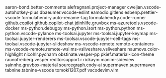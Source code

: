 aaron-bond.better-comments
alefragnani.project-manager
cweijan.vscode-autohotkey-plus
dbaeumer.vscode-eslint
eamodio.gitlens
esbenp.prettier-vscode
formulahendry.auto-rename-tag
formulahendry.code-runner
github.copilot
github.copilot-chat
jdinhlife.gruvbox
ms-azuretools.vscode-docker
ms-python.debugpy
ms-python.isort
ms-python.python
ms-python.vscode-pylance
ms-toolsai.jupyter
ms-toolsai.jupyter-keymap
ms-toolsai.jupyter-renderers
ms-toolsai.vscode-jupyter-cell-tags
ms-toolsai.vscode-jupyter-slideshow
ms-vscode-remote.remote-containers
ms-vscode-remote.remote-wsl
ms-vsliveshare.vsliveshare
naumovs.color-highlight
nicohlr.pycharm
obstinate.vesper-pp
pkief.material-icon-theme
raunofreiberg.vesper
reditorsupport.r
rickaym.manim-sideview
sainnhe.gruvbox-material
sourcegraph.cody-ai
supermaven.supermaven
tabnine.tabnine-vscode
tomoki1207.pdf
vscodevim.vim
